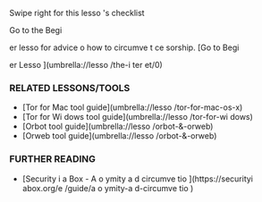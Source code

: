 [Title]: # (Что теперь?)
[Order]: # (3)

Swipe right for this lesso
's checklist

Go to the Begi

er lesso
 for advice o
 how to circumve
t ce
sorship.
[Go to Begi

er Lesso
](umbrella://lesso
/the-i
ter
et/0)

### RELATED LESSONS/TOOLS

*   [Tor for Mac tool guide](umbrella://lesso
/tor-for-mac-os-x)
*   [Tor for Wi
dows tool guide](umbrella://lesso
/tor-for-wi
dows)
*   [Orbot tool guide](umbrella://lesso
/orbot-&-orweb)
*   [Orweb tool guide](umbrella://lesso
/orbot-&-orweb)

### FURTHER READING

*   [Security i
 a Box - A
o
ymity a
d circumve
tio
](https://securityi
abox.org/e
/guide/a
o
ymity-a
d-circumve
tio
)